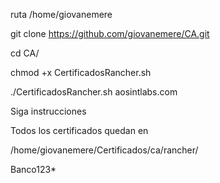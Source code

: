 ruta /home/giovanemere

git clone https://github.com/giovanemere/CA.git

cd CA/

chmod +x CertificadosRancher.sh

./CertificadosRancher.sh  aosintlabs.com

Siga instrucciones

Todos los certificados quedan en

/home/giovanemere/Certificados/ca/rancher/


Banco123*
